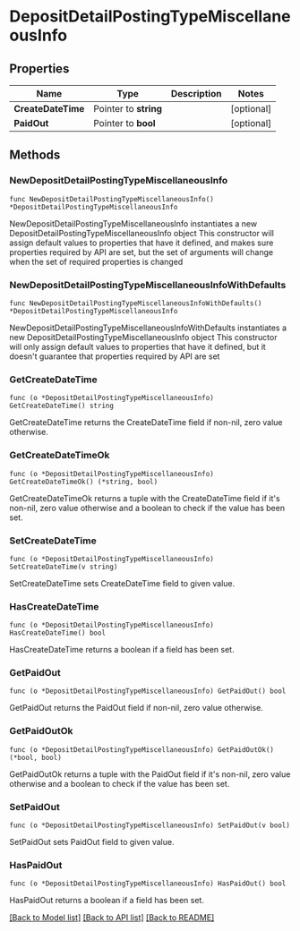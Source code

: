 # DepositDetailPostingTypeMiscellaneousInfo

## Properties

Name | Type | Description | Notes
------------ | ------------- | ------------- | -------------
**CreateDateTime** | Pointer to **string** |  | [optional] 
**PaidOut** | Pointer to **bool** |  | [optional] 

## Methods

### NewDepositDetailPostingTypeMiscellaneousInfo

`func NewDepositDetailPostingTypeMiscellaneousInfo() *DepositDetailPostingTypeMiscellaneousInfo`

NewDepositDetailPostingTypeMiscellaneousInfo instantiates a new DepositDetailPostingTypeMiscellaneousInfo object
This constructor will assign default values to properties that have it defined,
and makes sure properties required by API are set, but the set of arguments
will change when the set of required properties is changed

### NewDepositDetailPostingTypeMiscellaneousInfoWithDefaults

`func NewDepositDetailPostingTypeMiscellaneousInfoWithDefaults() *DepositDetailPostingTypeMiscellaneousInfo`

NewDepositDetailPostingTypeMiscellaneousInfoWithDefaults instantiates a new DepositDetailPostingTypeMiscellaneousInfo object
This constructor will only assign default values to properties that have it defined,
but it doesn't guarantee that properties required by API are set

### GetCreateDateTime

`func (o *DepositDetailPostingTypeMiscellaneousInfo) GetCreateDateTime() string`

GetCreateDateTime returns the CreateDateTime field if non-nil, zero value otherwise.

### GetCreateDateTimeOk

`func (o *DepositDetailPostingTypeMiscellaneousInfo) GetCreateDateTimeOk() (*string, bool)`

GetCreateDateTimeOk returns a tuple with the CreateDateTime field if it's non-nil, zero value otherwise
and a boolean to check if the value has been set.

### SetCreateDateTime

`func (o *DepositDetailPostingTypeMiscellaneousInfo) SetCreateDateTime(v string)`

SetCreateDateTime sets CreateDateTime field to given value.

### HasCreateDateTime

`func (o *DepositDetailPostingTypeMiscellaneousInfo) HasCreateDateTime() bool`

HasCreateDateTime returns a boolean if a field has been set.

### GetPaidOut

`func (o *DepositDetailPostingTypeMiscellaneousInfo) GetPaidOut() bool`

GetPaidOut returns the PaidOut field if non-nil, zero value otherwise.

### GetPaidOutOk

`func (o *DepositDetailPostingTypeMiscellaneousInfo) GetPaidOutOk() (*bool, bool)`

GetPaidOutOk returns a tuple with the PaidOut field if it's non-nil, zero value otherwise
and a boolean to check if the value has been set.

### SetPaidOut

`func (o *DepositDetailPostingTypeMiscellaneousInfo) SetPaidOut(v bool)`

SetPaidOut sets PaidOut field to given value.

### HasPaidOut

`func (o *DepositDetailPostingTypeMiscellaneousInfo) HasPaidOut() bool`

HasPaidOut returns a boolean if a field has been set.


[[Back to Model list]](../README.md#documentation-for-models) [[Back to API list]](../README.md#documentation-for-api-endpoints) [[Back to README]](../README.md)


